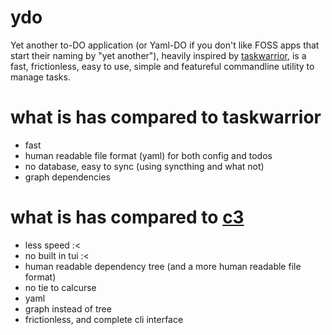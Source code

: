 # ydo
Yet another to-DO application (or Yaml-DO if you don't like FOSS apps that
start their naming by "yet another"),
heavily inspired by [taskwarrior](https://taskwarrior.org/),
is a fast, frictionless, easy to use, simple and featureful commandline utility to manage tasks.

# what is has compared to taskwarrior
- fast
- human readable file format (yaml) for both config and todos
- no database, easy to sync (using syncthing and what not)
- graph dependencies

# what is has compared to [c3](https://github.com/nimaaskarian) 
- less speed :<
- no built in tui :<
- human readable dependency tree (and a more human readable file format)
- no tie to calcurse
- yaml
- graph instead of tree
- frictionless, and complete cli interface
